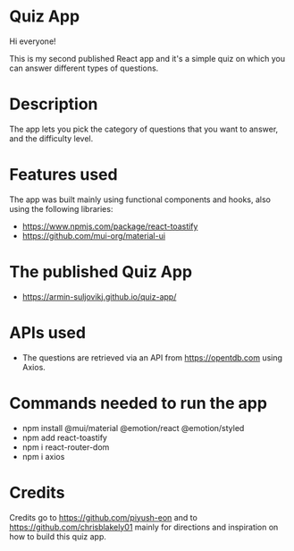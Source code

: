 # Quiz App
Hi everyone!

This is my second published React app and it's a simple quiz on which you can answer different types of questions. 

# Description
The app lets you pick the category of questions that you want to answer, and the difficulty level.

# Features used
The app was built mainly using functional components and hooks, also using the following libraries:
- https://www.npmjs.com/package/react-toastify
- https://github.com/mui-org/material-ui

# The published Quiz App
- https://armin-suljovikj.github.io/quiz-app/

# APIs used
- The questions are retrieved via an API from https://opentdb.com using Axios.

# Commands needed to run the app
- npm install @mui/material @emotion/react @emotion/styled
- npm add react-toastify
- npm i react-router-dom
- npm i axios

# Credits
Credits go to https://github.com/piyush-eon and to https://github.com/chrisblakely01
mainly for directions and inspiration on how to build this quiz app.
